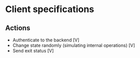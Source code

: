 # Client specifications

## Actions

- Authenticate to the backend [V]
- Change state randomly (simulating internal operations) [V]
- Send exit status [V]
